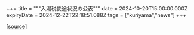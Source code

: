 +++
title = """入湯税使途状況の公表"""
date = 2024-10-20T15:00:00.000Z
expiryDate = 2024-12-22T22:18:51.088Z
tags = ["kuriyama","news"]
+++


[[source]](https://www.town.kuriyama.hokkaido.jp/soshiki/32/932.html)
